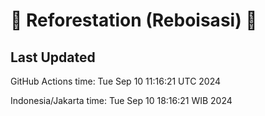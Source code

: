 
# 🌳 Reforestation (Reboisasi) 🌲

## Last Updated

GitHub Actions time: Tue Sep 10 11:16:21 UTC 2024

Indonesia/Jakarta time: Tue Sep 10 18:16:21 WIB 2024
